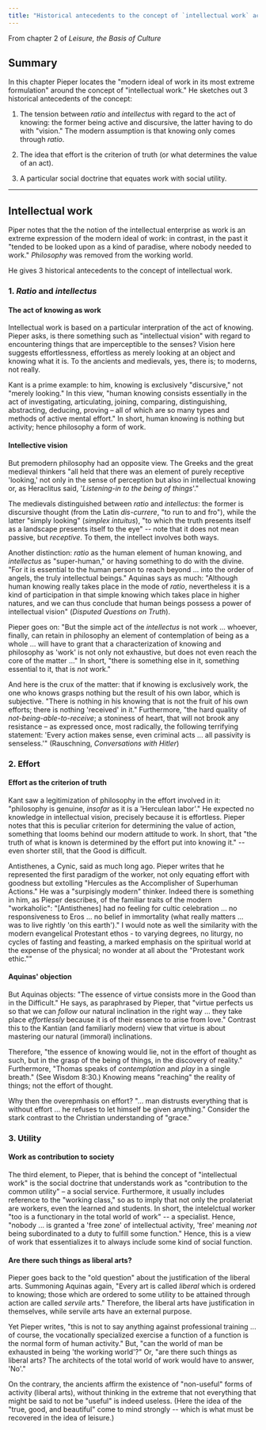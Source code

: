 ```yaml
---
title: "Historical antecedents to the concept of `intellectual work` according to Josef Pieper"
---
```


From chapter 2 of _Leisure, the Basis of Culture_

## Summary

In this chapter Pieper locates the "modern ideal of work in its most extreme formulation" around the concept of "intellectual work." He sketches out 3 historical antecedents of the concept:

1. The tension between _ratio_ and _intellectus_ with regard to the act of knowing: the former being active and discursive, the latter having to do with "vision." The modern assumption is that knowing only comes through _ratio_.

2. The idea that effort is the criterion of truth (or what determines the value of an act).

3. A particular social doctrine that equates work with social utility.

<hr>

## Intellectual work

Piper notes that the the notion of the intellectual enterprise as work is an extreme expression of the modern ideal of work: in contrast, in the past it "tended to be looked upon as a kind of paradise, where nobody needed to work." _Philosophy_ was removed from the working world.

He gives 3 historical antecedents to the concept of intellectual work.

### 1. _Ratio_ and _intellectus_

#### The act of knowing as work

Intellectual work is based on a particular interpration of the act of knowing. Pieper asks, is there something such as "intellectual vision" with regard to encountering things that are imperceptible to the senses? Vision here suggests effortlessness, effortless as merely looking at an object and knowing what it is. To the ancients and medievals, yes, there is; to moderns, not really.

Kant is a prime example: to him, knowing is exclusively "discursive," not "merely looking." In this view, "human knowing consists essentially in the act of investigating, articulating, joining, comparing, distinguishing, abstracting, deducing, proving – all of which are so many types and methods of active mental effort." In short, human knowing is nothing but activity; hence philosophy a form of work.

#### Intellective vision

But premodern philosophy had an opposite view. The Greeks and the great medieval thinkers "all held that there was an element of purely receptive 'looking,' not only in the sense of perception but also in intellectual knowing or, as Heraclitus said, '_Listening-in to the being of things_'."

The medievals distinguished between _ratio_ and _intellectus_: the former is discursive thought (from the Latin _dis-currere_, "to run to and fro"), while the latter "simply looking" (_simplex intuitus_), "to which the truth presents itself as a landscape presents itself to the eye" -- note that it does not mean passive, but _receptive_. To them, the intellect involves both ways.

Another distinction: _ratio_ as the human element of human knowing, and _intellectus_ as "super-human," or having something to do with the divine. "For it is essential to the human person to reach beyond ... into the order of angels, the truly intellectual beings." Aquinas says as much: "Although human knowing really takes place in the mode of _ratio_, nevertheless it is a kind of participation in that simple knowing which takes place in higher natures, and we can thus conclude that human beings possess a power of intellectual vision" (_Disputed Questions on Truth_).

Pieper goes on: "But the simple act of the _intellectus_ is not work ... whoever, finally, can retain in philosophy an element of contemplation of being as a whole ... will have to grant that a characterization of knowing and philosophy as 'work' is not only not exhaustive, but does not even reach the core of the matter ..." In short, "there is something else in it, something essential to it, that is _not_ work."

And here is the crux of the matter: that if knowing is exclusively work, the one who knows grasps nothing but the result of his own labor, which is subjective. "There is nothing in his knowing that is not the fruit of his own efforts; there is nothing 'received' in it." Furthermore, "the hard quality of _not-being-able-to-receive_; a stoniness of heart, that will not brook any resistance – as expressed once, most radically, the following terrifying statement: 'Every action makes sense, even criminal acts ... all passivity is senseless.'" (Rauschning, _Conversations with Hitler_)

### 2. Effort

#### Effort as the criterion of truth

Kant saw a legitimization of philosophy in the effort involved in it: "philosophy is genuine, _insofar_ as it is a 'Herculean labor'." He expected no knowledge in intellectual vision, precisely because it is effortless. Pieper notes that this is peculiar criterion for determining the value of action, something that looms behind our modern attitude to work. In short, that "the truth of what is known is determined by the effort put into knowing it." -- even shorter still, that the Good is difficult.

Antisthenes, a Cynic, said as much long ago. Pieper writes that he represented the first paradigm of the worker, not only equating effort with goodness but extolling "Hercules as the Accomplisher of Superhuman Actions." He was a "surpisingly modern" thinker. Indeed there is something in him, as Pieper describes, of the familiar traits of the modern "workaholic": "[Antisthenes] had no feeling for cultic celebration ... no responsiveness to Eros ... no belief in immortality (what really matters ... was to live rightly 'on this earth')." I would note as well the similarity with the modern evangelical Protestant ethos - to varying degrees, no liturgy, no cycles of fasting and feasting, a marked emphasis on the spiritual world at the expense of the physical; no wonder at all about the "Protestant work ethic.""

#### Aquinas' objection

But Aquinas objects: "The essence of virtue consists more in the Good than in the Difficult." He says, as paraphrased by Pieper, that "virtue perfects us so that we can _follow_ our natural inclination in the right way ... they take place _effortlessly_ because it is of their essence to arise from love." Contrast this to the Kantian (and familiarly modern) view that virtue is about mastering our natural (immoral) inclinations.

Therefore, "the essence of knowing would lie, not in the effort of thought as such, but in the grasp of the being of things, in the discovery of reality." Furthermore, "Thomas speaks of _contemplation_ and _play_ in a single breath." (See Wisdom 8:30.) Knowing means "reaching" the reality of things; not the effort of thought.

Why then the overepmhasis on effort? "... man distrusts everything that is without effort ... he refuses to let himself be given anything." Consider the stark contrast to the Christian understanding of "grace."

### 3. Utility

#### Work as contribution to society

The third element, to Pieper, that is behind the concept of "intellectual work" is the social doctrine that understands work as "contribution to the common utility" – a social service. Furthermore, it usually includes reference to the "working class," so as to imply that not only the prolateriat are workers, even the learned and students. In short, the intelelctual worker "too is a functionary in the total world of work" -- a specialist. Hence, "nobody ... is granted a 'free zone' of intellectual activity, 'free' meaning _not_ being subordinated to a duty to fulfill some function." Hence, this is a view of work that essentializes it to always include some kind of social function.

#### Are there such things as liberal arts?

Pieper goes back to the "old question" about the justification of the liberal arts. Summoning Aquinas again, "Every art is called _liberal_ which is ordered to knowing; those which are ordered to some utility to be attained through action are called _servile_ arts." Therefore, the liberal arts have justification in themselves, while servile arts have an external purpose.

Yet Pieper writes, "this is not to say anything against professional training ... of course, the vocationally specialized exercise a function of a function is the normal form of human activity." But, "can the world of man be exhausted in being 'the working world'?" Or, "are there such things as liberal arts? The architects of the total world of work would have to answer, 'No'."

On the contrary, the ancients affirm the existence of "non-useful" forms of activity (liberal arts), without thinking in the extreme that not everything that might be said to not be "useful" is indeed useless. (Here the idea of the "true, good, and beautiful" come to mind strongly -- which is what must be recovered in the idea of leisure.)